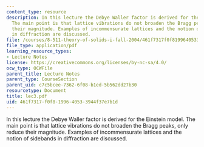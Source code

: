 ```yaml
---
content_type: resource
description: In this lecture the Debye Waller factor is derived for the Einstein model.
  The main point is that lattice vibrations do not broaden the Bragg peaks, only reduce
  their magnitude. Examples of incommensurate lattices and the notion of sidebands
  in diffraction are discussed.
file: /courses/8-511-theory-of-solids-i-fall-2004/461f7317f0f8199640533944f37e7b1d_lec3.pdf
file_type: application/pdf
learning_resource_types:
- Lecture Notes
license: https://creativecommons.org/licenses/by-nc-sa/4.0/
ocw_type: OCWFile
parent_title: Lecture Notes
parent_type: CourseSection
parent_uid: c7c5bcee-7362-6f08-b1ed-5b562dd27b30
resourcetype: Document
title: lec3.pdf
uid: 461f7317-f0f8-1996-4053-3944f37e7b1d
---
```

In this lecture the Debye Waller factor is derived for the Einstein model. The main point is that lattice vibrations do not broaden the Bragg peaks, only reduce their magnitude. Examples of incommensurate lattices and the notion of sidebands in diffraction are discussed.